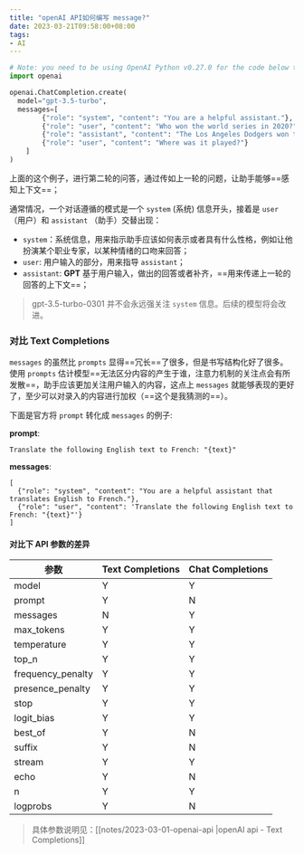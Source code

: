 ```yaml
---
title: "openAI API如何编写 message?"
date: 2023-03-21T09:58:00+08:00
tags:
- AI
---
```


```python
# Note: you need to be using OpenAI Python v0.27.0 for the code below to work
import openai

openai.ChatCompletion.create(
  model="gpt-3.5-turbo",
  messages=[
        {"role": "system", "content": "You are a helpful assistant."},
        {"role": "user", "content": "Who won the world series in 2020?"},
        {"role": "assistant", "content": "The Los Angeles Dodgers won the World Series in 2020."},
        {"role": "user", "content": "Where was it played?"}
    ]
)
```

上面的这个例子，进行第二轮的问答，通过传如上一轮的问题，让助手能够==感知上下文==；

通常情况，一个对话遵循的模式是一个 `system` (系统) 信息开头，接着是 `user` （用户）和 `assistant` （助手）交替出现：
- `system`：系统信息，用来指示助手应该如何表示或者具有什么性格，例如让他扮演某个职业专家，以某种情绪的口吻来回答；
- `user`:  用户输入的部分，用来指导 `assistant`；
- `assistant`: **GPT** 基于用户输入，做出的回答或者补齐，==用来传递上一轮的回答的上下文==；

> gpt-3.5-turbo-0301 并不会永远强关注 `system` 信息。后续的模型将会改进。

### 对比 Text Completions

`messages` 的虽然比 `prompts` 显得==冗长==了很多，但是书写结构化好了很多。使用  `prompts` 估计模型==无法区分内容的产生于谁，注意力机制的关注点会有所发散==，助手应该更加关注用户输入的内容，这点上 `messages` 就能够表现的更好了，至少可以对录入的内容进行加权（==这个是我猜测的==）。

下面是官方将 `prompt` 转化成 `messages` 的例子:

**prompt**:

```text
Translate the following English text to French: "{text}"
```

**messages**:

```text
[
  {"role": "system", "content": "You are a helpful assistant that translates English to French."},
  {"role": "user", "content": 'Translate the following English text to French: "{text}"'}
]
```

#### 对比下 API 参数的差异

| 参数              | Text Completions | Chat Completions |
| ----------------- | ---------------- | ---------------- |
| model             | Y                | Y                |
| prompt            | Y                | N                |
| messages          | N                | Y                |
| max_tokens        | Y                | Y                |
| temperature       | Y                | Y                |
| top_n             | Y                | Y                |
| frequency_penalty | Y                | Y                |
| presence_penalty  | Y                | Y                |
| stop              | Y                | Y                |
| logit_bias        | Y                | Y                |
| best_of           | Y                | N                |
| suffix            | Y                | N                |
| stream            | Y                | Y                |
| echo              | Y                | N                |
| n                 | Y                | Y                |
| logprobs          | Y                | N                |

> 具体参数说明见：[[notes/2023-03-01-openai-api |openAI api - Text Completions]]

